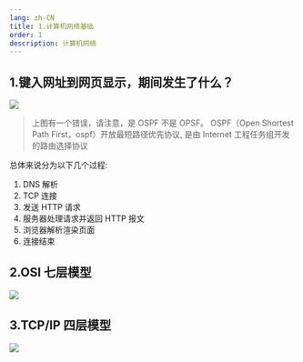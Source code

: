 ```yaml
---
lang: zh-CN
title: 1.计算机网络基础
order: 1
description: 计算机网络
---
```


## 1.键入网址到网页显示，期间发生了什么？

![](http://www.img.youngxy.top/Java/fig/url%E9%94%AE%E5%85%A5%E5%88%B0%E6%B5%8F%E8%A7%88%E5%99%A8%E5%B1%95%E7%A4%BA%E5%87%BA%E6%9D%A5%E7%9A%84%E8%BF%87%E7%A8%8B.jpg)

> 上图有一个错误，请注意，是 OSPF 不是 OPSF。 OSPF（Open Shortest Path First，ospf）开放最短路径优先协议, 是由 Internet 工程任务组开发的路由选择协议

总体来说分为以下几个过程:

1. DNS 解析
2. TCP 连接
3. 发送 HTTP 请求
4. 服务器处理请求并返回 HTTP 报文
5. 浏览器解析渲染页面
6. 连接结束





## 2.OSI 七层模型

![](http://www.img.youngxy.top/Java/fig/osi-7-model.png)



## 3.TCP/IP 四层模型

![](http://www.img.youngxy.top/Java/fig/tcp-ip-4.webp)
